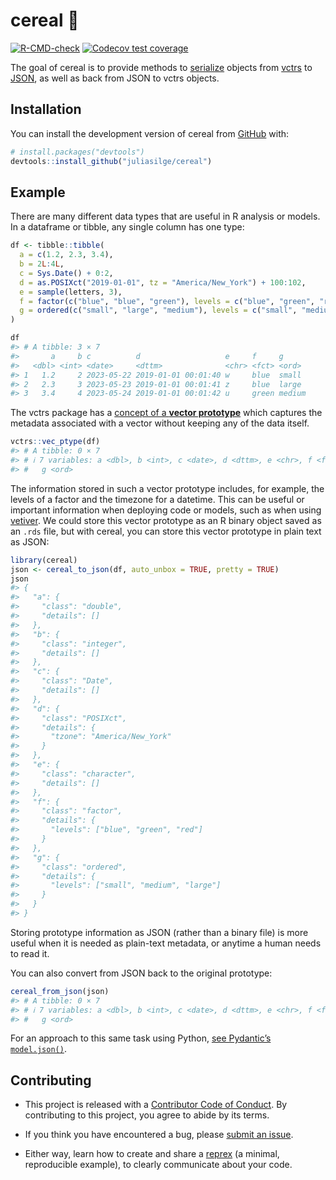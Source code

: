 
<!-- README.md is generated from README.Rmd. Please edit that file -->

# cereal 🥣

<!-- badges: start -->

[![R-CMD-check](https://github.com/juliasilge/cereal/actions/workflows/R-CMD-check.yaml/badge.svg)](https://github.com/juliasilge/cereal/actions/workflows/R-CMD-check.yaml)
[![Codecov test
coverage](https://codecov.io/gh/juliasilge/cereal/branch/main/graph/badge.svg)](https://app.codecov.io/gh/juliasilge/cereal?branch=main)
<!-- badges: end -->

The goal of cereal is to provide methods to
[serialize](https://en.wikipedia.org/wiki/Serialization) objects from
[vctrs](https://vctrs.r-lib.org/) to
[JSON](https://en.wikipedia.org/wiki/JSON), as well as back from JSON to
vctrs objects.

## Installation

You can install the development version of cereal from
[GitHub](https://github.com/) with:

``` r
# install.packages("devtools")
devtools::install_github("juliasilge/cereal")
```

## Example

There are many different data types that are useful in R analysis or
models. In a dataframe or tibble, any single column has one type:

``` r
df <- tibble::tibble(
  a = c(1.2, 2.3, 3.4),
  b = 2L:4L,
  c = Sys.Date() + 0:2,
  d = as.POSIXct("2019-01-01", tz = "America/New_York") + 100:102,
  e = sample(letters, 3),
  f = factor(c("blue", "blue", "green"), levels = c("blue", "green", "red")),
  g = ordered(c("small", "large", "medium"), levels = c("small", "medium", "large"))
)

df
#> # A tibble: 3 × 7
#>       a     b c          d                   e     f     g     
#>   <dbl> <int> <date>     <dttm>              <chr> <fct> <ord> 
#> 1   1.2     2 2023-05-22 2019-01-01 00:01:40 w     blue  small 
#> 2   2.3     3 2023-05-23 2019-01-01 00:01:41 z     blue  large 
#> 3   3.4     4 2023-05-24 2019-01-01 00:01:42 u     green medium
```

The vctrs package has a [concept of a **vector
prototype**](https://vctrs.r-lib.org/articles/type-size.html) which
captures the metadata associated with a vector without keeping any of
the data itself.

``` r
vctrs::vec_ptype(df)
#> # A tibble: 0 × 7
#> # ℹ 7 variables: a <dbl>, b <int>, c <date>, d <dttm>, e <chr>, f <fct>,
#> #   g <ord>
```

The information stored in such a vector prototype includes, for example,
the levels of a factor and the timezone for a datetime. This can be
useful or important information when deploying code or models, such as
when using [vetiver](https://vetiver.rstudio.com/). We could store this
vector prototype as an R binary object saved as an `.rds` file, but with
cereal, you can store this vector prototype in plain text as JSON:

``` r
library(cereal)
json <- cereal_to_json(df, auto_unbox = TRUE, pretty = TRUE)
json
#> {
#>   "a": {
#>     "class": "double",
#>     "details": []
#>   },
#>   "b": {
#>     "class": "integer",
#>     "details": []
#>   },
#>   "c": {
#>     "class": "Date",
#>     "details": []
#>   },
#>   "d": {
#>     "class": "POSIXct",
#>     "details": {
#>       "tzone": "America/New_York"
#>     }
#>   },
#>   "e": {
#>     "class": "character",
#>     "details": []
#>   },
#>   "f": {
#>     "class": "factor",
#>     "details": {
#>       "levels": ["blue", "green", "red"]
#>     }
#>   },
#>   "g": {
#>     "class": "ordered",
#>     "details": {
#>       "levels": ["small", "medium", "large"]
#>     }
#>   }
#> }
```

Storing prototype information as JSON (rather than a binary file) is
more useful when it is needed as plain-text metadata, or anytime a human
needs to read it.

You can also convert from JSON back to the original prototype:

``` r
cereal_from_json(json)
#> # A tibble: 0 × 7
#> # ℹ 7 variables: a <dbl>, b <int>, c <date>, d <dttm>, e <chr>, f <fct>,
#> #   g <ord>
```

For an approach to this same task using Python, [see Pydantic’s
`model.json()`](https://docs.pydantic.dev/latest/usage/exporting_models/#modeljson).

## Contributing

- This project is released with a [Contributor Code of
  Conduct](https://www.contributor-covenant.org/version/2/1/CODE_OF_CONDUCT.html).
  By contributing to this project, you agree to abide by its terms.

- If you think you have encountered a bug, please [submit an
  issue](https://github.com/juliasilge/cereal/issues).

- Either way, learn how to create and share a
  [reprex](https://reprex.tidyverse.org/articles/articles/learn-reprex.html)
  (a minimal, reproducible example), to clearly communicate about your
  code.
